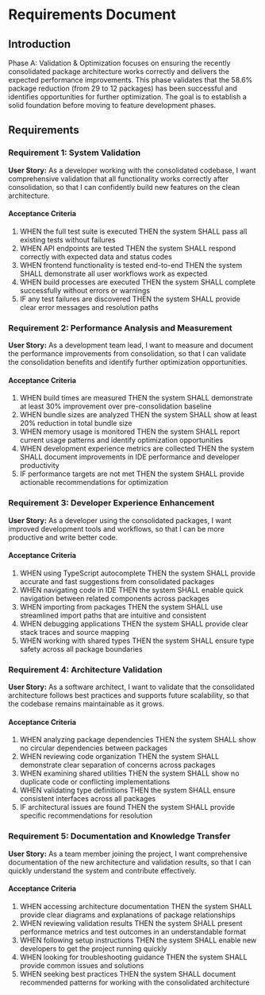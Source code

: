 # Requirements Document

## Introduction

Phase A: Validation & Optimization focuses on ensuring the recently consolidated package architecture works correctly and delivers the expected performance improvements. This phase validates that the 58.6% package reduction (from 29 to 12 packages) has been successful and identifies opportunities for further optimization. The goal is to establish a solid foundation before moving to feature development phases.

## Requirements

### Requirement 1: System Validation

**User Story:** As a developer working with the consolidated codebase, I want comprehensive validation that all functionality works correctly after consolidation, so that I can confidently build new features on the clean architecture.

#### Acceptance Criteria

1. WHEN the full test suite is executed THEN the system SHALL pass all existing tests without failures
2. WHEN API endpoints are tested THEN the system SHALL respond correctly with expected data and status codes
3. WHEN frontend functionality is tested end-to-end THEN the system SHALL demonstrate all user workflows work as expected
4. WHEN build processes are executed THEN the system SHALL complete successfully without errors or warnings
5. IF any test failures are discovered THEN the system SHALL provide clear error messages and resolution paths

### Requirement 2: Performance Analysis and Measurement

**User Story:** As a development team lead, I want to measure and document the performance improvements from consolidation, so that I can validate the consolidation benefits and identify further optimization opportunities.

#### Acceptance Criteria

1. WHEN build times are measured THEN the system SHALL demonstrate at least 30% improvement over pre-consolidation baseline
2. WHEN bundle sizes are analyzed THEN the system SHALL show at least 20% reduction in total bundle size
3. WHEN memory usage is monitored THEN the system SHALL report current usage patterns and identify optimization opportunities
4. WHEN development experience metrics are collected THEN the system SHALL document improvements in IDE performance and developer productivity
5. IF performance targets are not met THEN the system SHALL provide actionable recommendations for optimization

### Requirement 3: Developer Experience Enhancement

**User Story:** As a developer using the consolidated packages, I want improved development tools and workflows, so that I can be more productive and write better code.

#### Acceptance Criteria

1. WHEN using TypeScript autocomplete THEN the system SHALL provide accurate and fast suggestions from consolidated packages
2. WHEN navigating code in IDE THEN the system SHALL enable quick navigation between related components across packages
3. WHEN importing from packages THEN the system SHALL use streamlined import paths that are intuitive and consistent
4. WHEN debugging applications THEN the system SHALL provide clear stack traces and source mapping
5. WHEN working with shared types THEN the system SHALL ensure type safety across all package boundaries

### Requirement 4: Architecture Validation

**User Story:** As a software architect, I want to validate that the consolidated architecture follows best practices and supports future scalability, so that the codebase remains maintainable as it grows.

#### Acceptance Criteria

1. WHEN analyzing package dependencies THEN the system SHALL show no circular dependencies between packages
2. WHEN reviewing code organization THEN the system SHALL demonstrate clear separation of concerns across packages
3. WHEN examining shared utilities THEN the system SHALL show no duplicate code or conflicting implementations
4. WHEN validating type definitions THEN the system SHALL ensure consistent interfaces across all packages
5. IF architectural issues are found THEN the system SHALL provide specific recommendations for resolution

### Requirement 5: Documentation and Knowledge Transfer

**User Story:** As a team member joining the project, I want comprehensive documentation of the new architecture and validation results, so that I can quickly understand the system and contribute effectively.

#### Acceptance Criteria

1. WHEN accessing architecture documentation THEN the system SHALL provide clear diagrams and explanations of package relationships
2. WHEN reviewing validation results THEN the system SHALL present performance metrics and test outcomes in an understandable format
3. WHEN following setup instructions THEN the system SHALL enable new developers to get the project running quickly
4. WHEN looking for troubleshooting guidance THEN the system SHALL provide common issues and solutions
5. WHEN seeking best practices THEN the system SHALL document recommended patterns for working with the consolidated architecture
